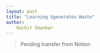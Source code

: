 ```yaml
---
layout: post
title: "Learning Ggenerates Waste"
author: 
    Rachit Shankar
---
```


> Pending transfer from Notion